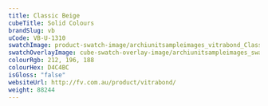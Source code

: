 ```yaml
---
title: Classic Beige
cubeTitle: Solid Colours
brandSlug: vb
uCode: VB-U-1310
swatchImage: product-swatch-image/archiunitsampleimages_vitrabond_Classic_Beige.jpg
swatchOverlayImage: cube-swatch-overlay-image/archiunitsampleimages_swatch-overlay_vitrabond.png
colourRgb: 212, 196, 188
colourHex: D4C4BC
isGloss: "false"
websiteUrl: http://fv.com.au/product/vitrabond/
weight: 88244
---
```

